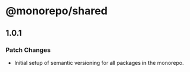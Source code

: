 # @monorepo/shared

## 1.0.1

### Patch Changes

- Initial setup of semantic versioning for all packages in the monorepo.
